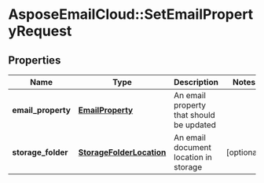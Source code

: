 # AsposeEmailCloud::SetEmailPropertyRequest

## Properties
Name | Type | Description | Notes
------------ | ------------- | ------------- | -------------
**email_property** | [**EmailProperty**](EmailProperty.md) | An email property that should be updated | 
**storage_folder** | [**StorageFolderLocation**](StorageFolderLocation.md) | An email document location in storage | [optional] 


